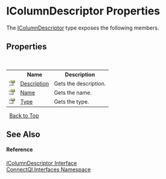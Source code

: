 # IColumnDescriptor Properties
 

The <a href="T_ConnectQl_Interfaces_IColumnDescriptor">IColumnDescriptor</a> type exposes the following members.


## Properties
&nbsp;<table><tr><th></th><th>Name</th><th>Description</th></tr><tr><td>![Public property](media/pubproperty.gif "Public property")</td><td><a href="P_ConnectQl_Interfaces_IColumnDescriptor_Description">Description</a></td><td>
Gets the description.</td></tr><tr><td>![Public property](media/pubproperty.gif "Public property")</td><td><a href="P_ConnectQl_Interfaces_IColumnDescriptor_Name">Name</a></td><td>
Gets the name.</td></tr><tr><td>![Public property](media/pubproperty.gif "Public property")</td><td><a href="P_ConnectQl_Interfaces_IColumnDescriptor_Type">Type</a></td><td>
Gets the type.</td></tr></table>&nbsp;
<a href="#icolumndescriptor-properties">Back to Top</a>

## See Also


#### Reference
<a href="T_ConnectQl_Interfaces_IColumnDescriptor">IColumnDescriptor Interface</a><br /><a href="N_ConnectQl_Interfaces">ConnectQl.Interfaces Namespace</a><br />